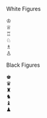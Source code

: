 White Figures

<div class="figure white king 1_e">&#9812</div>
<div class="figure white queen">&#9813</div>
<div class="figure white rock 1_a">&#9814</div>
<div class="figure white knight">&#9816</div>
<div class="figure white bishop">&#9815</div>
<div class="figure white pawn 2_a">&#9817</div>

Black Figures

<div class="figure black king 8_e">&#9818</div>
<div class="figure black queen">&#9819</div>
<div class="figure black rock 8_a">&#9820</div>
<div class="figure black knight">&#9822</div>
<div class="figure black bishop">&#9821</div>
<div class="figure black pawn 7_a">&#9823</div>
